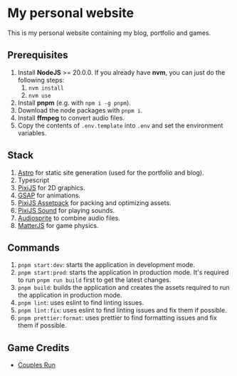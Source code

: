 # My personal website

This is my personal website containing my blog, portfolio and games.

## Prerequisites

1. Install **NodeJS** >= 20.0.0. If you already have **nvm**, you can just do the following steps:
   1. `nvm install`
   1. `nvm use`
1. Install **pnpm** (e.g. with `npm i -g pnpm`).
1. Download the node packages with `pnpm i`.
1. Install **ffmpeg** to convert audio files.
1. Copy the contents of `.env.template` into `.env` and set the environment variables.

## Stack

1. [Astro](https://astro.build/) for static site generation (used for the portfolio and blog).
1. Typescript
1. [PixiJS](https://pixijs.com/) for 2D graphics.
1. [GSAP](https://gsap.com/) for animations.
1. [PixiJS Assetpack](https://pixijs.io/assetpack/) for packing and optimizing assets.
1. [PixiJS Sound](https://pixijs.io/sound/examples/index.html) for playing sounds.
1. [Audiosprite](https://github.com/tonistiigi/audiosprite) to combine audio files.
1. [MatterJS](https://brm.io/matter-js/) for game physics.

## Commands

1. `pnpm start:dev`: starts the application in development mode.
1. `pnpm start:prod`: starts the application in production mode. It's required to run `pnpm run build` first to get the latest changes.
1. `pnpm build`: builds the application and creates the assets required to run the application in production mode.
1. `pnpm lint`: uses eslint to find linting issues.
1. `pnpm lint:fix`: uses eslint to find linting issues and fix them if possible.
1. `pnpm prettier:format`: uses prettier to find formatting issues and fix them if possible.

## Game Credits

- [Couples Run](https://www.printezisn.com/games/couples-run/credits/)
